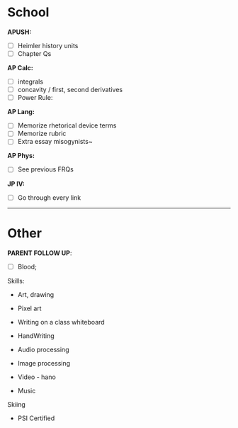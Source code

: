 # School
**APUSH:**
- [ ] Heimler history units
- [ ] Chapter Qs

**AP Calc:**
- [ ] integrals
- [ ] concavity / first, second derivatives
- [ ] Power Rule:

**AP Lang:**
- [ ] Memorize rhetorical device terms
- [ ] Memorize rubric
- [ ] Extra essay misogynists~

**AP Phys:**
- [ ] See previous FRQs

**JP IV:**
- [ ] Go through every link

---
# Other
**PARENT FOLLOW UP**:
- [ ] Blood;

Skills:
- Art, drawing
- Pixel art

- Writing on a class whiteboard
- HandWriting

- Audio processing
- Image processing

- Video - hano
- Music

Skiing
- PSI Certified